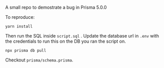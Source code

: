 A small repo to demostrate a bug in Prisma 5.0.0

To reproduce:

```
yarn install
```

Then run the SQL inside `script.sql` . Update the database url in `.env` with the credentials to run this on the DB you ran the script on.

```
npx prisma db pull
```

Checkout `prisma/schema.prisma`.